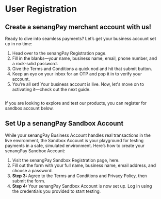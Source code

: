 # User Registration

## Create a senangPay merchant account with us!

Ready to dive into seamless payments? Let’s get your business account set up in no time:

1. Head over to the senangPay Registration page.
2. Fill in the blanks—your name, business name, email, phone number, and a rock-solid password.
3. Give the Terms and Conditions a quick nod and hit that submit button.
4. Keep an eye on your inbox for an OTP and pop it in to verify your account.
5. You’re all set! Your business account is live. Now, let's move on to activating it—check out the next guide.

<figure><img src="../.gitbook/assets/Screenshot 2024-08-20 at 1.00.52 PM.png" alt=""><figcaption></figcaption></figure>

If you are looking to explore and test our products, you can register for sandbox account below.



## Set Up a senangPay Sandbox Account

While your senangPay Business Account handles real transactions in the live environment, the Sandbox Account is your playground for testing payments in a safe, simulated environment. Here’s how to create your senangPay Sandbox Account:

1. Visit the senangPay Sandbox Registration page, here.
2. Fill out the form with your full name, business name, email address, and choose a password.
3. **Step 3:** Agree to the Terms and Conditions and Privacy Policy, then submit the form.
4. **Step 4:** Your senangPay Sandbox Account is now set up. Log in using the credentials you provided to start testing.



<figure><img src="../.gitbook/assets/Screenshot 2024-08-20 at 1.42.29 PM.png" alt=""><figcaption></figcaption></figure>
